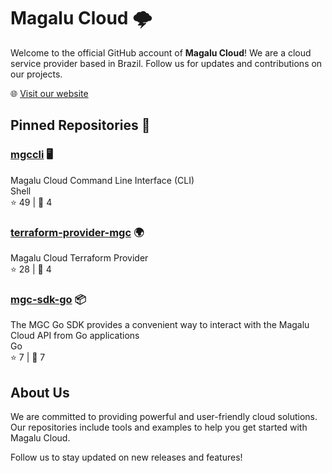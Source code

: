 # Magalu Cloud 🌩️

Welcome to the official GitHub account of **Magalu Cloud**! We are a cloud service provider based in Brazil. Follow us for updates and contributions on our projects.

🌐 [Visit our website](https://magalu.cloud/)

## Pinned Repositories 📌

### [mgccli](https://github.com/MagaluCloud/mgccli) 🖥️

Magalu Cloud Command Line Interface (CLI)  
Shell  
⭐️ 49 | 🍴 4

### [terraform-provider-mgc](https://github.com/MagaluCloud/terraform-provider-mgc) 🌍

Magalu Cloud Terraform Provider  
⭐️ 28 | 🍴 4

### [mgc-sdk-go](https://github.com/MagaluCloud/mgc-sdk-go) 📦

The MGC Go SDK provides a convenient way to interact with the Magalu Cloud API from Go applications  
Go  
⭐️ 7 | 🍴 7

## About Us

We are committed to providing powerful and user-friendly cloud solutions. Our repositories include tools and examples to help you get started with Magalu Cloud.

Follow us to stay updated on new releases and features!
